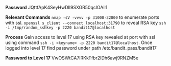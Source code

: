 **Password**
JQttfApK4SeyHwDlI9SXGR50qclOAil1

**Relevant Commands**
`nmap -sV -vvvv -p 31000-32000` to enumerate ports with ssl.
`openssl s_client --connect localhost:31790` to reveal RSA key
`ssh -i /tmp/random_sshkey -p 2220 bandit17@localhost`

**Process**
Gain access to level 17 using RSA key revealed at port with ssl using command `ssh -i <keyname> -p 2220 bandit17@localhost`. Once logged into level 17 find password under path /etc/bandit_pass/bandit17

**Password to Level 17**
VwOSWtCA7lRKkTfbr2IDh6awj9RNZM5e
